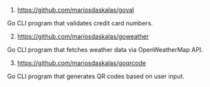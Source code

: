 1. https://github.com/mariosdaskalas/goval

Go CLI program that validates credit card numbers.

2. https://github.com/mariosdaskalas/goweather

Go CLI program that fetches weather data via OpenWeatherMap API.

3. https://github.com/mariosdaskalas/goqrcode

Go CLI program that generates QR codes based on user input.